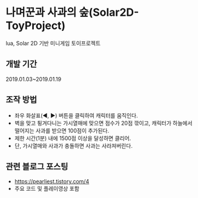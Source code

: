 # 나며꾼과 사과의 숲(Solar2D-ToyProject)
lua, Solar 2D 기반 미니게임 토이프로젝트


## 개발 기간
2019.01.03~2019.01.19


## 조작 방법
- 좌우 화살표(◀, ▶) 버튼을 클릭하여 캐릭터를 움직인다.
- 벽을 맞고 튕겨다니는 가시열매에 맞으면 점수가 20점 깎이고,
  캐릭터가 하늘에서 떨어지는 사과를 받으면 100점이 추가된다.
- 제한 시간(1분) 내에 1500점 이상을 달성하면 클리어.
- 단, 가시열매와 사과가 충돌하면 사과는 사라져버린다.


## 관련 블로그 포스팅
- https://pearliest.tistory.com/4
- 주요 코드 및 플레이영상 포함
